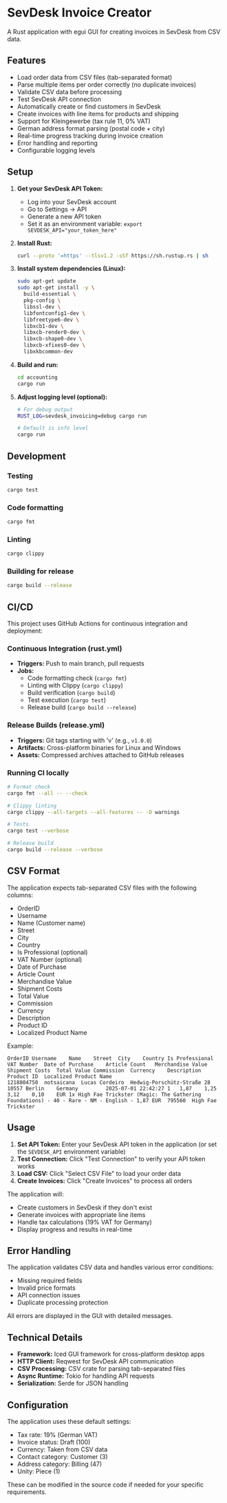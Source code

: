 # SevDesk Invoice Creator

A Rust application with egui GUI for creating invoices in SevDesk from CSV data.

## Features

- Load order data from CSV files (tab-separated format)
- Parse multiple items per order correctly (no duplicate invoices)
- Validate CSV data before processing
- Test SevDesk API connection
- Automatically create or find customers in SevDesk
- Create invoices with line items for products and shipping
- Support for Kleingewerbe (tax rule 11, 0% VAT)
- German address format parsing (postal code + city)
- Real-time progress tracking during invoice creation
- Error handling and reporting
- Configurable logging levels

## Setup

1. **Get your SevDesk API Token:**
   - Log into your SevDesk account
   - Go to Settings → API
   - Generate a new API token
   - Set it as an environment variable: `export SEVDESK_API="your_token_here"`

2. **Install Rust:**
   ```bash
   curl --proto '=https' --tlsv1.2 -sSf https://sh.rustup.rs | sh
   ```

3. **Install system dependencies (Linux):**
   ```bash
   sudo apt-get update
   sudo apt-get install -y \
     build-essential \
     pkg-config \
     libssl-dev \
     libfontconfig1-dev \
     libfreetype6-dev \
     libxcb1-dev \
     libxcb-render0-dev \
     libxcb-shape0-dev \
     libxcb-xfixes0-dev \
     libxkbcommon-dev
   ```

4. **Build and run:**
   ```bash
   cd accounting
   cargo run
   ```

5. **Adjust logging level (optional):**
   ```bash
   # For debug output
   RUST_LOG=sevdesk_invoicing=debug cargo run
   
   # Default is info level
   cargo run
   ```

## Development

### Testing
```bash
cargo test
```

### Code formatting
```bash
cargo fmt
```

### Linting
```bash
cargo clippy
```

### Building for release
```bash
cargo build --release
```

## CI/CD

This project uses GitHub Actions for continuous integration and deployment:

### Continuous Integration (rust.yml)
- **Triggers:** Push to main branch, pull requests
- **Jobs:**
  - Code formatting check (`cargo fmt`)
  - Linting with Clippy (`cargo clippy`)
  - Build verification (`cargo build`)
  - Test execution (`cargo test`)
  - Release build (`cargo build --release`)

### Release Builds (release.yml)
- **Triggers:** Git tags starting with 'v' (e.g., `v1.0.0`)
- **Artifacts:** Cross-platform binaries for Linux and Windows
- **Assets:** Compressed archives attached to GitHub releases

### Running CI locally
```bash
# Format check
cargo fmt --all -- --check

# Clippy linting
cargo clippy --all-targets --all-features -- -D warnings

# Tests
cargo test --verbose

# Release build
cargo build --release --verbose
```

## CSV Format

The application expects tab-separated CSV files with the following columns:

- OrderID
- Username
- Name (Customer name)
- Street
- City
- Country
- Is Professional (optional)
- VAT Number (optional)
- Date of Purchase
- Article Count
- Merchandise Value
- Shipment Costs
- Total Value
- Commission
- Currency
- Description
- Product ID
- Localized Product Name

Example:
```
OrderID	Username	Name	Street	City	Country	Is Professional	VAT Number	Date of Purchase	Article Count	Merchandise Value	Shipment Costs	Total Value	Commission	Currency	Description	Product ID	Localized Product Name
1218804750	notsaicana	Lucas Cordeiro	Hedwig-Porschütz-Straße 28	10557 Berlin	Germany			2025-07-01 22:42:27	1	1,87	1,25	3,12	0,10	EUR	1x High Fae Trickster (Magic: The Gathering Foundations) - 40 - Rare - NM - English - 1,87 EUR	795560	High Fae Trickster
```

## Usage

1. **Set API Token:** Enter your SevDesk API token in the application (or set the `SEVDESK_API` environment variable)
2. **Test Connection:** Click "Test Connection" to verify your API token works
3. **Load CSV:** Click "Select CSV File" to load your order data
4. **Create Invoices:** Click "Create Invoices" to process all orders

The application will:
- Create customers in SevDesk if they don't exist
- Generate invoices with appropriate line items
- Handle tax calculations (19% VAT for Germany)
- Display progress and results in real-time

## Error Handling

The application validates CSV data and handles various error conditions:
- Missing required fields
- Invalid price formats
- API connection issues
- Duplicate processing protection

All errors are displayed in the GUI with detailed messages.

## Technical Details

- **Framework:** Iced GUI framework for cross-platform desktop apps
- **HTTP Client:** Reqwest for SevDesk API communication
- **CSV Processing:** CSV crate for parsing tab-separated files
- **Async Runtime:** Tokio for handling API requests
- **Serialization:** Serde for JSON handling

## Configuration

The application uses these default settings:
- Tax rate: 19% (German VAT)
- Invoice status: Draft (100)
- Currency: Taken from CSV data
- Contact category: Customer (3)
- Address category: Billing (47)
- Unity: Piece (1)

These can be modified in the source code if needed for your specific requirements.

